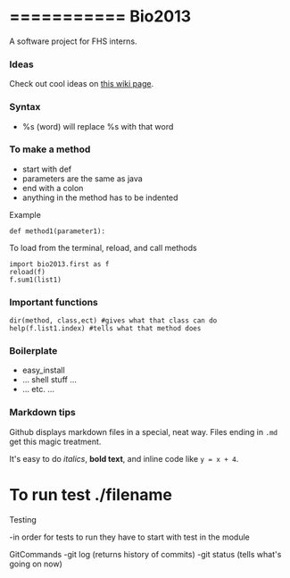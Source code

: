 ===========
Bio2013
===========

A software project for FHS interns.


### Ideas ###

Check out cool ideas on 
[this wiki page](https://github.com/antoniawuschner/bio2013/wiki/FourierTransform-Aspects).


### Syntax ###
- %s (word) will replace %s with that word

### To make a method ###
- start with def
- parameters are the same as java
- end with a colon
- anything in the method has to be indented

Example

    def method1(parameter1):
    
To load from the terminal, reload, and call methods

    import bio2013.first as f
    reload(f)
    f.sum1(list1)
    
### Important functions ###

    dir(method, class,ect) #gives what that class can do
    help(f.list1.index) #tells what that method does
    

### Boilerplate ###

 - easy_install
 - ... shell stuff ...
 - ... etc. ...

### Markdown tips ###

Github displays markdown files in a special, neat way.  Files ending in `.md` get this magic
treatment.  

It's easy to do *italics*, **bold text**, and inline code like `y = x + 4`.

To run test
./filename
=======
Testing

-in order for tests to run they have to start with test in the module

GitCommands
-git log (returns history of commits)
-git status (tells what's going on now)
